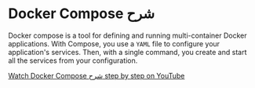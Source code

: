 # Docker Compose شرح

Docker compose is a tool for defining and running multi-container Docker applications. With Compose, you use a `YAML` file to configure your application's services. Then, with a single command, you create and start all the services from your configuration.

[Watch Docker Compose شرح step by step on YouTube]()

